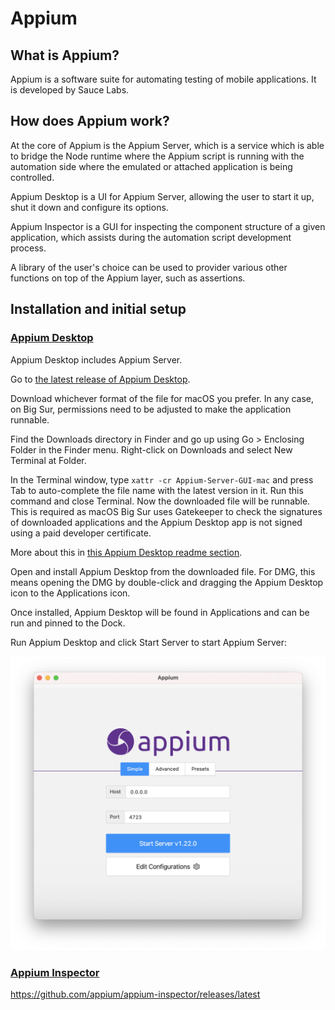 # Appium

## What is Appium?

Appium is a software suite for automating testing of mobile applications. It is
developed by Sauce Labs.

## How does Appium work?

At the core of Appium is the Appium Server, which is a service which is able to
bridge the Node runtime where the Appium script is running with the automation
side where the emulated or attached application is being controlled.

Appium Desktop is a UI for Appium Server, allowing the user to start it up, shut
it down and configure its options.

Appium Inspector is a GUI for inspecting the component structure of a given
application, which assists during the automation script development process.

A library of the user's choice can be used to provider various other functions
on top of the Appium layer, such as assertions.

## Installation and initial setup

### [Appium Desktop](https://github.com/appium/appium-desktop)

Appium Desktop includes Appium Server.

Go to [the latest release of Appium Desktop][appium-desktop-latest].

[appium-desktop-latest]: https://github.com/appium/appium-desktop/releases/latest

Download whichever format of the file for macOS you prefer. In any case, on Big
Sur, permissions need to be adjusted to make the application runnable.

Find the Downloads directory in Finder and go up using Go > Enclosing Folder in
the Finder menu. Right-click on Downloads and select New Terminal at Folder.

In the Terminal window, type `xattr -cr Appium-Server-GUI-mac` and press Tab to
auto-complete the file name with the latest version in it. Run this command and
close Terminal. Now the downloaded file will be runnable. This is required as
macOS Big Sur uses Gatekeeper to check the signatures of downloaded applications
and the Appium Desktop app is not signed using a paid developer certificate.

More about this in [this Appium Desktop readme section][appium-desktop-macos].

[appium-desktop-macos]: https://github.com/appium/appium-desktop#installing-on-macos

Open and install Appium Desktop from the downloaded file. For DMG, this means
opening the DMG by double-click and dragging the Appium Desktop icon to the
Applications icon.

Once installed, Appium Desktop will be found in Applications and can be run and
pinned to the Dock.

Run Appium Desktop and click Start Server to start Appium Server:

![Appium Desktop screenshot](appium-desktop.png)

### [Appium Inspector](https://github.com/appium/appium-inspector)

https://github.com/appium/appium-inspector/releases/latest
